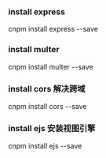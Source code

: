 ### install express
cnpm install express --save
### install multer
cnpm install multer --save
### install cors  解决跨域
cnpm install cors --save 
### install ejs 安装视图引擎
cnpm install ejs --save
